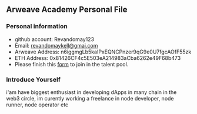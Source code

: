 ## Arweave Academy Personal File

### Personal information

- github account: Revandomay123 
- Email: revandomaykell@gmai.com
- Arweave Address: n6iggmgLb5kaIPxEQNCPnzer9qG9e0U7fgcAOfF55zk
- ETH Address: 0x81426CF4c5E503eA214983aCba6262e49F68b473
- Please finish this [form](https://docs.google.com/forms/d/e/1FAIpQLSfWA5fIIcBgmRppm3jNz5vmf9Mai_QMVil-2pO4r7YKn_Zhtw/viewform?usp=sf_link) to join in the talent pool.

### Introduce Yourself
 i'am have biggest enthusiast in developing dApps in many chain in the web3 circle, im curently working a freelance in node developer, node runner, node operator etc
